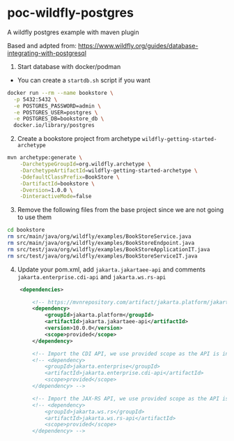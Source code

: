 # poc-wildfly-postgres

A wildfly postgres example with maven plugin

Based and adpted from: https://www.wildfly.org/guides/database-integrating-with-postgresql

1) Start database with docker/podman
* You can create a `startdb.sh` script if you want

```bash
docker run --rm --name bookstore \
  -p 5432:5432 \
  -e POSTGRES_PASSWORD=admin \
  -e POSTGRES_USER=postgres \
  -e POSTGRES_DB=bookstore_db \
  docker.io/library/postgres
```

2) Create a bookstore project from archetype `wildfly-getting-started-archetype`
```bash
mvn archetype:generate \
    -DarchetypeGroupId=org.wildfly.archetype \
    -DarchetypeArtifactId=wildfly-getting-started-archetype \
    -DdefaultClassPrefix=BookStore \
    -DartifactId=bookstore \
    -Dversion=1.0.0 \
    -DinteractiveMode=false
```

3) Remove the following files from the base project since we are not going to use them
```bash
cd bookstore
rm src/main/java/org/wildfly/examples/BookStoreService.java
rm src/main/java/org/wildfly/examples/BookStoreEndpoint.java
rm src/test/java/org/wildfly/examples/BookStoreApplicationIT.java
rm src/test/java/org/wildfly/examples/BookStoreServiceIT.java
```

4) Update your pom.xml, add `jakarta.jakartaee-api` and comments `jakarta.enterprise.cdi-api` and `jakarta.ws.rs-api`
```xml
    <dependencies>

        <!-- https://mvnrepository.com/artifact/jakarta.platform/jakarta.jakartaee-api -->
        <dependency>
            <groupId>jakarta.platform</groupId>
            <artifactId>jakarta.jakartaee-api</artifactId>
            <version>10.0.0</version>
            <scope>provided</scope>
        </dependency>

        <!-- Import the CDI API, we use provided scope as the API is included in WildFly -->
        <!-- <dependency>
            <groupId>jakarta.enterprise</groupId>
            <artifactId>jakarta.enterprise.cdi-api</artifactId>
            <scope>provided</scope>
        </dependency> -->

        <!-- Import the JAX-RS API, we use provided scope as the API is included in WildFly -->
        <!-- <dependency>
            <groupId>jakarta.ws.rs</groupId>
            <artifactId>jakarta.ws.rs-api</artifactId>
            <scope>provided</scope>
        </dependency> -->
```
